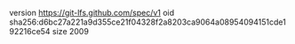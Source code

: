 version https://git-lfs.github.com/spec/v1
oid sha256:d6bc27a221a9d355ce21f04328f2a8203ca9064a08954094151cde192216ce54
size 2009
